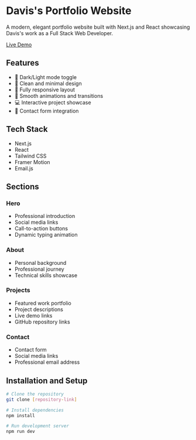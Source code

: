 # Davis's Portfolio Website

A modern, elegant portfolio website built with Next.js and React showcasing Davis's work as a Full Stack Web Developer.

[Live Demo](https://davisthedev.netlify.app/)

## Features

- 🌙 Dark/Light mode toggle
- 🎨 Clean and minimal design
- 📱 Fully responsive layout
- 🚀 Smooth animations and transitions
- 💻 Interactive project showcase
- 📧 Contact form integration

## Tech Stack

- Next.js
- React
- Tailwind CSS
- Framer Motion
- Email.js

## Sections

### Hero

- Professional introduction
- Social media links
- Call-to-action buttons
- Dynamic typing animation

### About

- Personal background
- Professional journey
- Technical skills showcase

### Projects

- Featured work portfolio
- Project descriptions
- Live demo links
- GitHub repository links

### Contact

- Contact form
- Social media links
- Professional email address

## Installation and Setup

```bash
# Clone the repository
git clone [repository-link]

# Install dependencies
npm install

# Run development server
npm run dev
```
